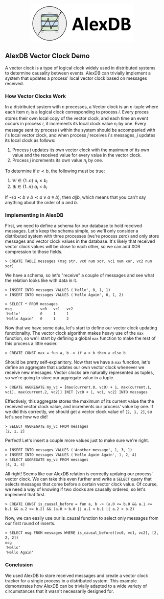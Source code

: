 <div align="center">
  <picture>
    <source media="(prefers-color-scheme: light)" srcset="logo_horizontal.svg">
    <source media="(prefers-color-scheme: dark)" srcset="logo_horizontal_dark.svg">
    <img alt="AlexDB logo" src="logo_horizontal.svg" height="125">
  </picture>
</div>

##  AlexDB Vector Clock Demo

A vector clock is a type of logical clock widely used in distributed systems to determine causality between events. AlexDB can trivially implement a system that updates a process' local vector clock based on messages received.

### How Vector Clocks Work

In a distributed system with $n$ processes, a Vector clock is an $n$-tuple where each item $n_i$ is a logical clock corresponding to process $i$. Every proces stores their own local copy of the vector clock, and each time an event occurs in process $i$, it increments its local clock value $n_i$ by one. Every message sent by process $i$ within the system should be accompanied with $i$'s local vector clock, and when process $j$ receives $i$'s messages, $j$ updates its local clock as follows:

1. Process $j$ updates its own vector clock with the maximum of its own value and the received value for every value in the vector clock. 
2. Process $j$ increments its own value $n_j$ by one.

To determine if $a \prec b$, the following must be true:

1. $\forall i \in \{1..n\} ~ a_i \leq b_i$
2. $\exists i \in \{1..n\} ~ a_i < b_i$

If $\neg (a \prec b \lor b \prec a \lor a \equiv b)$, then $a\|b$, which means that you can't say anything about the order of $a$ and $b$.

### Implementing in AlexDB

First, we need to define a schema for our database to hold received messages. Let's keep the schema simple, so we'll only consider a distributed system with three processes (we're process zero) and only store messages and vector clock values in the database. It's likely that received vector clock values will be close to each other, so we can add XOR compression to those fields.

```
> CREATE TABLE messages (msg str, vc0 num xor, vc1 num xor, vc2 num xor)
```

We have a schema, so let's "receive" a couple of messages and see what the relation looks like with data in it.

```
> INSERT INTO messages VALUES ('Hello', 0, 1, 1)
> INSERT INTO messages VALUES ('Hello Again', 0, 1, 2)
```

```
> SELECT * FROM messages
msg             vc0   vc1   vc2
'Hello'         0     1     1
'Hello Again'   0     1     2
```

Now that we have some data, let's start to define our vector clock updating functionality. The vector clock algorithm makes heavy use of the `max` function, so we'll start by defining a global `max` function to make the rest of this process a little easier.

```
> CREATE CONST max = fun a, b -> if a > b then a else b
```

Should be pretty self-explanitory. Now that we have a `max` function, let's define an aggregate that updates our own vector clock whenever we receive new messages. Vector clocks are naturally represented as tuples, so we're going to store our aggregate value in a tuple.

```
> CREATE AGGREGATE my_vc = [max(current.0, vc0) + 1, max(current.1, vc1), max(current.2, vc2)] INIT [vc0 + 1, vc1, vc2] INTO messages
```

Effectively, this aggregate stores the maximum of its current value the the received vector clock value, and increments our process' value by one. If we did this correctly, we should get a vector clock value of `[2, 1, 2]`, so let's see how we did!

```
> SELECT AGGREGATE my_vc FROM messages
[2, 1, 2]
```

Perfect! Let's insert a couple more values just to make sure we're right.

```
> INSERT INTO messages VALUES ('Another message', 1, 3, 1)
> INSERT INTO messages VALUES ('Hello Again Again', 1, 2, 4)
> SELECT AGGREGATE my_vc FROM messages
[4, 3, 4]
```

All right! Seems like our AlexDB relation is correctly updaing our process' vector clock. We can take this even further and write a `SELECT` query that selects messages that come before a certain vector clock value. Of course, we need a way of knowing if two clocks are causally ordered, so let's implement that first.

```
> CREATE CONST is_causal_before = fun a, b -> (a.0 <= b.0 && a.1 <= b.1 && a.2 <= b.2) && (a.0 < b.0 || a.1 < b.1 || a.2 < b.2)
```

Now, we can easily use our is_causal function to select only messages from our first round of inserts.

```
> SELECT msg FROM messages WHERE is_causal_before([vc0, vc1, vc2], [2, 2, 2])
msg
'Hello'
'Hello Again'
```

### Conclusion

We used AlexDB to store received messages and create a vector clock tracker for a single process in a distributed system. This example demonstrates how AlexDB can be trivially adapted to a wide variety of circumstances that it wasn't necessarily designed for.